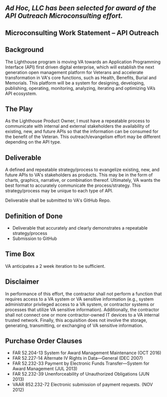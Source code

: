 ## ***Ad Hoc, LLC has been selected for award of the API Outreach Microconsulting effort.***

## **Microconsulting Work Statement – API Outreach**

## Background
The Lighthouse program is moving VA towards an Application Programming Interface (API) first driven digital enterprise, which will establish the next generation open management platform for Veterans and accelerate transformation in VA's core functions, such as Health, Benefits, Burial and Memorials. This platform will be a system for designing, developing, publishing, operating, monitoring, analyzing, iterating and optimizing VA’s API ecosystem.

## The Play
As the Lighthouse Product Owner, I must have a repeatable process to communicate with internal and external stakeholders the availability of existing, new, and future APIs so that the information can be consumed for the benefit of the Veteran.  This outreach/evangelism effort may be different depending on the API type.

## Deliverable
A defined and repeatable strategy/process to evangelize existing, new, and future APIs to VA's stakeholders as products.  This may be in the form of charts, graphics, narrative, or combination thereof.  Ultimately, VA wants the best format to accurately communicate the process/strategy.  This strategy/process may be unique to each type of API.

Deliverable shall be submitted to VA's GitHub Repo. 

## Definition of Done
-  Deliverable that accurately and clearly demonstrates a repeatable strategy/process
-  Submission to GitHub

## Time Box
VA anticipates a 2 week iteration to be sufficient.

## Disclaimer
In performance of this effort, the contractor shall not perform a function that requires access to a VA system or VA sensitive information (e.g., system administrator privileged access to a VA system, or contractor systems or processes that utilize VA sensitive information).  Additionally, the contractor shall not connect one or more contractor-owned IT devices to a VA internal trusted network.  Finally, this acquisition does not involve the storage, generating, transmitting, or exchanging of VA sensitive information.

## Purchase Order Clauses
   
- FAR 52.204-13 System for Award Management Maintenance (OCT 2016)
- FAR 52.227-14 Alternate IV Rights in Data—General (DEC 2007)
- FAR 52.232-33 Payment by Electronic Funds Transfer—System for Award Management (JUL 2013)
- FAR 52.232-39 Unenforceability of Unauthorized Obligations (JUN 2013)
- VAAR 852.232-72 Electronic submission of payment requests. (NOV 2012)
